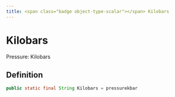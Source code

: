 ```yaml
---
title: <span class="badge object-type-scalar"></span> Kilobars
---
```

# <span class="badge object-type-scalar"></span> Kilobars

Pressure: Kilobars

## Definition

```java
public static final String Kilobars = pressurekbar
```
